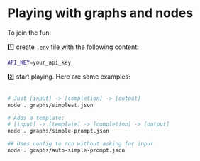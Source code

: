 # Playing with graphs and nodes

To join the fun:

:one: create `.env` file with the following content:

```bash
API_KEY=your_api_key
```

:two: start playing. Here are some examples:

```bash

# Just [input] -> [completion] -> [output]
node . graphs/simplest.json

# Adds a template:
# [input] -> [template] -> [completion] -> [output]
node . graphs/simple-prompt.json

## Uses config to run without asking for input
node . graphs/auto-simple-prompt.json

```
